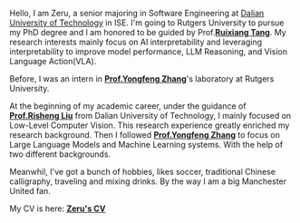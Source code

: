 Hello, I am Zeru, a senior majoring in Software Engineering at [Dalian University of Technology](https://www.dlut.edu.cn/) in ISE. I'm going to Rutgers University to pursue my PhD degree and I am honored to be guided by Prof.[**Ruixiang Tang**](https://www.ruixiangtang.net/). My research interests mainly focus on AI interpretability and leveraging interpretability to improve model performance, LLM Reasoning, and Vision Language Action(VLA).

Before, I was an intern in [**Prof.Yongfeng Zhang**](https://yongfeng.me/)'s laboratory at Rutgers University.
 <!-- and I am also an intern in [**Shanghai AI laboratory**](https://www.shlab.org.cn/)(Pujiang laboratory) -->

At the beginning of my academic career, under the guidance of [**Prof.Risheng Liu**](https://rsliu.tech/) from Dalian University of Technology, I mainly focused on Low-Level Computer Vision. This research experience greatly enriched my research background. Then I followed [**Prof.Yongfeng Zhang**](https://yongfeng.me/) to focus on Large Language Models and Machine Learning systems. With the help of two different backgrounds.
 <!-- finally entered [**Shanghai AI laboratory**](https://www.shlab.org.cn/), where I mainly focus on vllm and Generative AI -->

Meanwhil, I've got a bunch of hobbies, likes soccer, traditional Chinese calligraphy, traveling and mixing drinks. By the way I am a big Manchester United fan.  

My CV is here: [**Zeru's CV**](./_pages/includes/file/resume.pdf)
